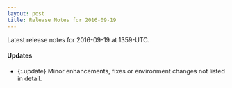 ```yaml
---
layout: post
title: Release Notes for 2016-09-19
---
```


Latest release notes for 2016-09-19 at 1359-UTC.

<div class='updates' markdown='1'>

#### Updates

- {:.update} Minor enhancements, fixes or environment changes not listed in detail.

</div>



